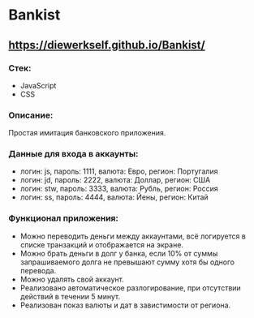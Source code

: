 # Bankist

## https://diewerkself.github.io/Bankist/

### Стек:
- JavaScript
- CSS

### Описание:
Простая имитация банковского приложения.

### Данные для входа в аккаунты:
- логин: js, пароль: 1111, валюта: Евро, регион: Португалия
- логин: jd, пароль: 2222, валюта: Доллар, регион: США
- логин: stw, пароль: 3333, валюта: Рубль, регион: Россия
- логин: ss, пароль: 4444, валюта: Йены, регион: Китай

### Функционал приложения:
- Можно переводить деньги между аккаунтами, всё логируется в списке транзакций и отображается на экране.
- Можно брать деньги в долг у банка, если 10% от суммы запрашиваемого долга не превышают сумму хотя бы одного перевода.
- Можно удалять свой аккаунт.
- Реализовано автоматическое разлогирование, при отсутствии действий в течении 5 минут.
- Реализован показ валюты и дат в завистимости от региона.
